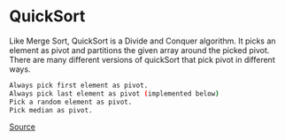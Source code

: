 # QuickSort

Like Merge Sort, QuickSort is a Divide and Conquer algorithm. It picks an element as pivot and partitions the given array around the picked pivot. There are many different versions of quickSort that pick pivot in different ways.

```bash
Always pick first element as pivot.
Always pick last element as pivot (implemented below)
Pick a random element as pivot.
Pick median as pivot.
```

<a href="https://www.geeksforgeeks.org/quick-sort/">Source</a>
